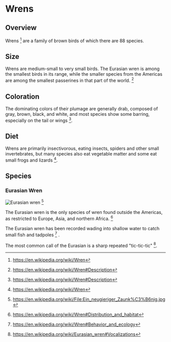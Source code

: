 # Wrens

## Overview
Wrens [^1] are a family of brown birds of which there are 88 species.

## Size
Wrens are medium-small to very small birds. The Eurasian wren is among the smallest birds in its range, while the smaller species from the Americas are among the smallest passerines in that part of the world. [^2]

## Coloration
The dominating colors of their plumage are generally drab, composed of gray, brown, black, and white, and most species show some barring, especially on the tail or wings [^2].

## Diet
Wrens are primarily insectivorous, eating insects, spiders and other small invertebrates, but many species also eat vegetable matter and some eat small frogs and lizards [^1].

## Species
### Eurasian Wren
![Eurasian wren](https://upload.wikimedia.org/wikipedia/commons/thumb/6/6c/Ein_neugieriger_Zaunk%C3%B6nig.jpg/240px-Ein_neugieriger_Zaunk%C3%B6nig.jpg) [^3]

The Eurasian wren is the only species of wren found outside the Americas, as restricted to Europe, Asia, and northern Africa. [^4]

The Eurasian wren has been recorded wading into shallow water to catch small fish and tadpoles [^5] .

The most common call of the Eurasian is a sharp repeated "tic-tic-tic" [^6].

[^1]: https://en.wikipedia.org/wiki/Wren
[^2]: https://en.wikipedia.org/wiki/Wren#Description
[^3]: https://en.wikipedia.org/wiki/File:Ein_neugieriger_Zaunk%C3%B6nig.jpg
[^4]: https://en.wikipedia.org/wiki/Wren#Distribution_and_habitat
[^5]: https://en.wikipedia.org/wiki/Wren#Behavior_and_ecology
[^6]: https://en.wikipedia.org/wiki/Eurasian_wren#Vocalizations